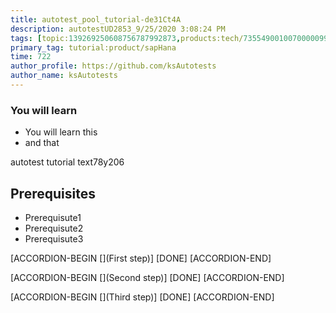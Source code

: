 ```yaml
---
title: autotest_pool_tutorial-de31Ct4A
description: autotestUD2853_9/25/2020 3:08:24 PM
tags: [topic:139269250608756787992873,products:tech/73554900100700000996,tutorial:experience/advanced]
primary_tag: tutorial:product/sapHana
time: 722
author_profile: https://github.com/ksAutotests
author_name: ksAutotests
---
```

### You will learn
- You will learn this
- and that

autotest tutorial text78y206

## Prerequisites
- Prerequisute1
- Prerequisute2
- Prerequisute3

[ACCORDION-BEGIN [](First step)]
[DONE]
[ACCORDION-END]

[ACCORDION-BEGIN [](Second step)]
[DONE]
[ACCORDION-END]

[ACCORDION-BEGIN [](Third step)]
[DONE]
[ACCORDION-END]

